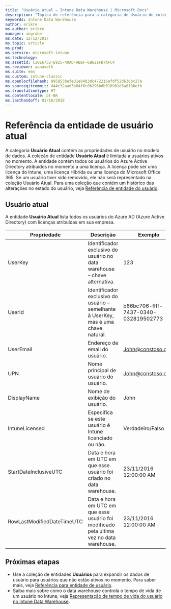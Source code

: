 ```yaml
---
title: "Usuário atual – Intune Data Warehouse | Microsoft Docs"
description: "Tópico de referência para a categoria de Usuário de coleções de entidade na API Intune Data Warehouse."
keywords: Intune Data Warehouse
author: erikre
ms.author: erikre
manager: angrobe
ms.date: 12/12/2017
ms.topic: article
ms.prod: 
ms.service: microsoft-intune
ms.technology: 
ms.assetid: C10E6752-E925-40AD-ABBF-6B621FB7AFC4
ms.reviewer: aanavath
ms.suite: ems
ms.custom: intune-classic
ms.openlocfilehash: 895855befe31e84b3dc472216afdf52d636bc27a
ms.sourcegitcommit: d44c32aad3e84f6c0b296bdb010981d3a818befb
ms.translationtype: HT
ms.contentlocale: pt-BR
ms.lasthandoff: 01/16/2018
---
```

# <a name="reference-for-current-user-entity"></a>Referência da entidade de usuário atual

A categoria **Usuário Atual** contém as propriedades de usuário no modelo de dados. A coleção de entidade **Usuário Atual** é limitada a usuários ativos no momento. A entidade contém todos os usuários do Azure Active Directory atribuídos no momento a uma licença. A licença pode ser uma licença do Intune, uma licença Híbrida ou uma licença do Microsoft Office 365. Se um usuário tiver sido removido, ele não será representado na coleção Usuário Atual. Para uma coleção que contém um histórico das alterações no estado do usuário, veja [Referência de entidade do usuário](reports-ref-user.md).


## <a name="current-user"></a>Usuário atual

A entidade **Usuário Atual** lista todos os usuários do Azure AD (Azure Active Directory) com licenças atribuídas em sua empresa.

| Propriedade  | Descrição | Exemplo |
|---------|------------|--------|
| UserKey |Identificador exclusivo do usuário no data warehouse – chave alternativa. |123 |
| UserId |Identificador exclusivo do usuário – semelhante à UserKey, mas é uma chave natural. |b66bc706-ffff-7437-0340-032819502773 |
| UserEmail |Endereço de email do usuário. |John@constoso.com |
| UPN | Nome principal de usuário do usuário. | John@constoso.com |
| DisplayName |Nome de exibição do usuário. |John |
| IntuneLicensed |Especifica se este usuário é Intune licenciado ou não. |Verdadeiro/Falso |
| StartDateInclusiveUTC |Data e hora em UTC em que esse usuário foi criado no data warehouse. |23/11/2016 12:00:00 AM |
| RowLastModifiedDateTimeUTC |Data e hora em UTC em que esse usuário foi modificado pela última vez no data warehouse. |23/11/2016 12:00:00 AM |

## <a name="next-steps"></a>Próximas etapas
 - Use a coleção de entidades **Usuários** para expandir os dados de usuário para usuários que não estão ativos no momento. Para saber mais, veja [Referência para entidade de usuário](reports-ref-user.md).
 - Saiba mais sobre como o data warehouse controla o tempo de vida de um usuário no Intune, veja [Representação de tempo de vida do usuário no Intune Data Warehouse](reports-ref-user-timeline.md).

